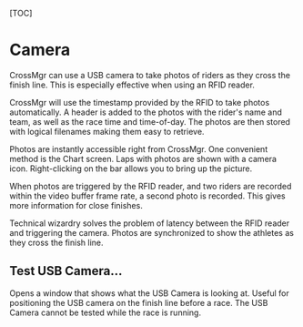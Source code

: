 
[TOC]

# Camera

CrossMgr can use a USB camera to take photos of riders as they cross the finish line.
This is especially effective when using an RFID reader.

CrossMgr will use the timestamp provided by the RFID to take photos automatically.  A header is added to the photos with the rider's name and team, as well as the race time and time-of-day.  The photos are then stored with logical filenames making them easy to retrieve.

Photos are instantly accessible right from CrossMgr.  One convenient method is the Chart screen.  Laps with photos are shown with a camera icon.  Right-clicking on the bar allows you to bring up the picture.

When photos are triggered by the RFID reader, and two riders are recorded within the video buffer frame rate, a second photo is recorded.  This gives more information for close finishes.

Technical wizardry solves the problem of latency between the RFID reader and triggering the camera.  Photos are synchronized to show the athletes as they cross the finish line.

## Test USB Camera...

Opens a window that shows what the USB Camera is looking at.  Useful for positioning the USB camera on the finish line before a race.
The USB Camera cannot be tested while the race is running.
